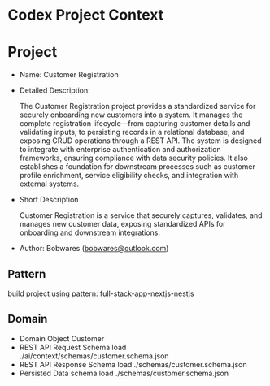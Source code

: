 # Codex Project Context

# Project 

- Name: Customer Registration
- Detailed Description:

  The Customer Registration project provides a standardized service for securely onboarding new customers into a system. It manages the complete registration lifecycle—from capturing customer details and validating inputs, to persisting records in a relational database, and exposing CRUD operations through a REST API. The system is designed to integrate with enterprise authentication and authorization frameworks, ensuring compliance with data security policies. It also establishes a foundation for downstream processes such as customer profile enrichment, service eligibility checks, and integration with external systems.

- Short Description

    Customer Registration is a service that securely captures, validates, and manages new customer data, exposing standardized APIs for onboarding and downstream integrations.


- Author: Bobwares ([bobwares@outlook.com](mailto:bobwares@outlook.com)) 

## Pattern

build project using pattern: full-stack-app-nextjs-nestjs



## Domain
- Domain Object
  Customer
- REST API Request Schema
  load ./ai/context/schemas/customer.schema.json
- REST API Response Schema
  load ./schemas/customer.schema.json
- Persisted Data schema
    load ./schemas/customer.schema.json